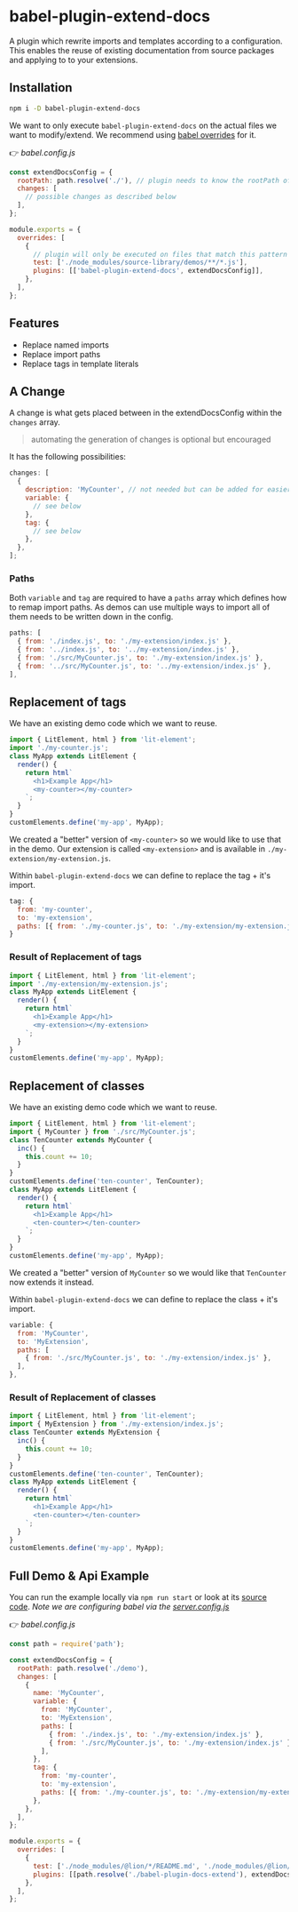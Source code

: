 # babel-plugin-extend-docs

A plugin which rewrite imports and templates according to a configuration.
This enables the reuse of existing documentation from source packages and applying to to your extensions.

## Installation

```bash
npm i -D babel-plugin-extend-docs
```

We want to only execute `babel-plugin-extend-docs` on the actual files we want to modify/extend.
We recommend using [babel overrides](https://babeljs.io/docs/en/options#overrides) for it.

👉 _babel.config.js_

```js
const extendDocsConfig = {
  rootPath: path.resolve('./'), // plugin needs to know the rootPath of your project
  changes: [
    // possible changes as described below
  ],
};

module.exports = {
  overrides: [
    {
      // plugin will only be executed on files that match this pattern
      test: ['./node_modules/source-library/demos/**/*.js'],
      plugins: [['babel-plugin-extend-docs', extendDocsConfig]],
    },
  ],
};
```

## Features

- Replace named imports
- Replace import paths
- Replace tags in template literals

## A Change

A change is what gets placed between in the extendDocsConfig within the `changes` array.

> automating the generation of changes is optional but encouraged

It has the following possibilities:

```js
changes: [
  {
    description: 'MyCounter', // not needed but can be added for easier reading of the config
    variable: {
      // see below
    },
    tag: {
      // see below
    },
  },
];
```

### Paths

Both `variable` and `tag` are required to have a `paths` array which defines how to remap import paths.
As demos can use multiple ways to import all of them needs to be written down in the config.

```js
paths: [
  { from: './index.js', to: './my-extension/index.js' },
  { from: '../index.js', to: '../my-extension/index.js' },
  { from: './src/MyCounter.js', to: './my-extension/index.js' },
  { from: '../src/MyCounter.js', to: '../my-extension/index.js' },
],
```

## Replacement of tags

We have an existing demo code which we want to reuse.

```js
import { LitElement, html } from 'lit-element';
import './my-counter.js';
class MyApp extends LitElement {
  render() {
    return html`
      <h1>Example App</h1>
      <my-counter></my-counter>
    `;
  }
}
customElements.define('my-app', MyApp);
```

We created a "better" version of `<my-counter>` so we would like to use that in the demo.
Our extension is called `<my-extension>` and is available in `./my-extension/my-extension.js`.

Within `babel-plugin-extend-docs` we can define to replace the tag + it's import.

```js
tag: {
  from: 'my-counter',
  to: 'my-extension',
  paths: [{ from: './my-counter.js', to: './my-extension/my-extension.js' }],
}
```

### Result of Replacement of tags

```js
import { LitElement, html } from 'lit-element';
import './my-extension/my-extension.js';
class MyApp extends LitElement {
  render() {
    return html`
      <h1>Example App</h1>
      <my-extension></my-extension>
    `;
  }
}
customElements.define('my-app', MyApp);
```

## Replacement of classes

We have an existing demo code which we want to reuse.

```js
import { LitElement, html } from 'lit-element';
import { MyCounter } from './src/MyCounter.js';
class TenCounter extends MyCounter {
  inc() {
    this.count += 10;
  }
}
customElements.define('ten-counter', TenCounter);
class MyApp extends LitElement {
  render() {
    return html`
      <h1>Example App</h1>
      <ten-counter></ten-counter>
    `;
  }
}
customElements.define('my-app', MyApp);
```

We created a "better" version of `MyCounter` so we would like that `TenCounter` now extends it instead.

Within `babel-plugin-extend-docs` we can define to replace the class + it's import.

```js
variable: {
  from: 'MyCounter',
  to: 'MyExtension',
  paths: [
    { from: './src/MyCounter.js', to: './my-extension/index.js' },
  ],
},
```

### Result of Replacement of classes

```js
import { LitElement, html } from 'lit-element';
import { MyExtension } from './my-extension/index.js';
class TenCounter extends MyExtension {
  inc() {
    this.count += 10;
  }
}
customElements.define('ten-counter', TenCounter);
class MyApp extends LitElement {
  render() {
    return html`
      <h1>Example App</h1>
      <ten-counter></ten-counter>
    `;
  }
}
customElements.define('my-app', MyApp);
```

## Full Demo & Api Example

You can run the example locally via `npm run start` or look at its [source code](https://github.com/ing-bank/lion/tree/master/packages/babel-plugin-extend-docs/demo/).
_Note we are configuring babel via the [server.config.js](https://github.com/ing-bank/lion/tree/master/packages/babel-plugin-extend-docs/demo/server.config.js)_

👉 _babel.config.js_

```js
const path = require('path');

const extendDocsConfig = {
  rootPath: path.resolve('./demo'),
  changes: [
    {
      name: 'MyCounter',
      variable: {
        from: 'MyCounter',
        to: 'MyExtension',
        paths: [
          { from: './index.js', to: './my-extension/index.js' },
          { from: './src/MyCounter.js', to: './my-extension/index.js' },
        ],
      },
      tag: {
        from: 'my-counter',
        to: 'my-extension',
        paths: [{ from: './my-counter.js', to: './my-extension/my-extension.js' }],
      },
    },
  ],
};

module.exports = {
  overrides: [
    {
      test: ['./node_modules/@lion/*/README.md', './node_modules/@lion/*/docs/**/*.md',
      plugins: [[path.resolve('./babel-plugin-docs-extend'), extendDocsConfig]],
    },
  ],
};
```
